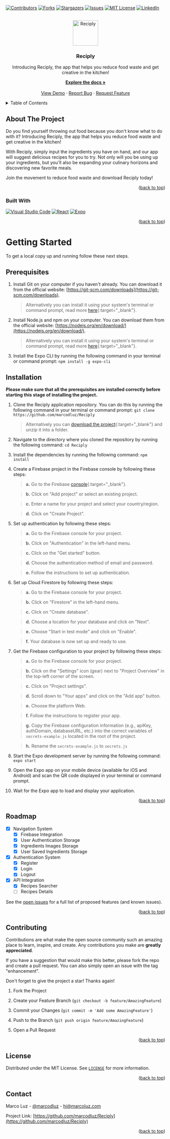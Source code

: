 <!-- Improved compatibility of back to top link: See: https://github.com/othneildrew/Best-README-Template/pull/73 -->

<a  name="readme-top"></a>

<!--

*** Thanks for checking out the Best-README-Template. If you have a suggestion

*** that would make this better, please fork the repo and create a pull request

*** or simply open an issue with the tag "enhancement".

*** Don't forget to give the project a star!

*** Thanks again! Now go create something AMAZING! :D

-->

<!-- PROJECT SHIELDS -->

<!--

*** I'm using markdown "reference style" links for readability.

*** Reference links are enclosed in brackets [ ] instead of parentheses ( ).

*** See the bottom of this document for the declaration of the reference variables

*** for contributors-url, forks-url, etc. This is an optional, concise syntax you may use.

*** https://www.markdownguide.org/basic-syntax/#reference-style-links

-->

[![Contributors][contributors-shield]][contributors-url]
[![Forks][forks-shield]][forks-url]
[![Stargazers][stars-shield]][stars-url]
[![Issues][issues-shield]][issues-url]
[![MIT License][license-shield]][license-url]
[![LinkedIn][linkedin-shield]][linkedin-url]

<!-- PROJECT LOGO -->
<br  />
<div align="center">
<a  href="https://github.com/marcodluz/Reciply">
<img  src="https://firebasestorage.googleapis.com/v0/b/recipeapp-3914c.appspot.com/o/splash-image.png?alt=media&token=a376dcdf-93f7-4d36-bb97-2e48fd12accb"  alt="Reciply"  width="80"  height="80">
</a>

<h3  align="center">Reciply</h3>
<p  align="center">
Introducing Reciply, the app that helps you reduce food waste and get creative in the kitchen!
<br  />

<a  href="https://github.com/marcodluz/Reciply"><strong>Explore the docs »</strong></a>
<br  />
<br  />
<a  href="https://github.com/marcodluz/Reciply">View Demo</a>
·
<a  href="https://github.com/marcodluz/Reciply/issues">Report Bug</a>
·
<a  href="https://github.com/marcodluz/Reciply/issues">Request Feature</a>

</p>

</div>

<!-- TABLE OF CONTENTS -->

<details>
<summary>Table of Contents</summary>

<ol>

<li>

<a  href="#about-the-project">About The Project</a>

<ul>

<li><a  href="#built-with">Built With</a></li>

</ul>

</li>

<li>

<a  href="#getting-started">Getting Started</a>

<ul>

<li><a  href="#prerequisites">Prerequisites</a></li>

<li><a  href="#installation">Installation</a></li>

</ul>

</li>

<li><a  href="#roadmap">Roadmap</a></li>

<li><a  href="#contributing">Contributing</a></li>

<li><a  href="#license">License</a></li>

<li><a  href="#contact">Contact</a></li>

</ol>
</details>

<!-- ABOUT THE PROJECT -->

## About The Project

Do you find yourself throwing out food because you don't know what to do with it? Introducing Reciply, the app that helps you reduce food waste and get creative in the kitchen!

With Reciply, simply input the ingredients you have on hand, and our app will suggest delicious recipes for you to try. Not only will you be using up your ingredients, but you'll also be expanding your culinary horizons and discovering new favorite meals.

Join the movement to reduce food waste and download Reciply today!

<!-- <a  href="https://github.com/marcodluz/Reciply">
<img  src="https://firebasestorage.googleapis.com/v0/b/recipeapp-3914c.appspot.com/o/Github%2Fapp-store.png?alt=media&token=5c54c52d-d0db-4f38-b147-37dbd76f72f5"  alt="Available on the App Store"  width="125"  height="50">
</a> -->

<p  align="right">(<a  href="#readme-top">back to top</a>)</p>

### Built With

[![Visual Studio Code][code.visualstudio.com]][visualstudiocode-url]
[![React][reactnative.dev]][reactnative-url]
[![Expo][expo.dev]][expo-url]

<p  align="right">(<a  href="#readme-top">back to top</a>)</p>

<!-- GETTING STARTED -->

# Getting Started

To get a local copy up and running follow these next steps.

## Prerequisites

1. Install Git on your computer if you haven't already. You can download it from the official website: [https://git-scm.com/downloads](https://git-scm.com/downloads).
   > Alternatively you can install it using your system's terminal or command prompt, read more [here](https://git-scm.com/book/en/v2/Getting-Started-Installing-Git){:target="_blank"}.

2. Install Node.js and npm on your computer. You can download them from the official website: [https://nodejs.org/en/download/](https://nodejs.org/en/download/).
   > Alternatively you can install it using your system's terminal or command prompt, read more [here](https://nodejs.org/en/download/package-manager){:target="_blank"}.

3. Install the Expo CLI by running the following command in your terminal or command prompt: `npm install -g expo-cli`

## Installation

<b>Please make sure that all the prerequisites are installed correctly before starting this stage of installing the project.</b>

1. Clone the Reciply application repository. You can do this by running the following command in your terminal or command prompt:
   `git clone https://github.com/marcodluz/Reciply`
   > Alternatively you can [download the project](https://github.com/marcodluz/Reciply/archive/refs/heads/main.zip){:target="_blank"} and unzip it into a folder.

2. Navigate to the directory where you cloned the repository by running the following command:
   `cd Reciply`

3. Install the dependencies by running the following command:
   `npm install`

4. Create a Firebase project in the Firebase console by following these steps:
   > **a.** Go to the Firebase [console](https://console.firebase.google.com/){:target="_blank"}.

   > **b.** Click on "Add project" or select an existing project.

   > **c.** Enter a name for your project and select your country/region.

   > **d.** Click on "Create Project".

5. Set up authentication by following these steps:
   > **a.** Go to the Firebase console for your project.

   > **b.** Click on "Authentication" in the left-hand menu.

   > **c.** Click on the "Get started" button.

   > **d.** Choose the authentication method of email and password.

   > **e.** Follow the instructions to set up authentication.

6. Set up Cloud Firestore by following these steps:
   > **a.** Go to the Firebase console for your project.

   > **b.** Click on "Firestore" in the left-hand menu.

   > **c.** Click on "Create database".

   > **d.** Choose a location for your database and click on "Next".

   > **e.** Choose "Start in test mode" and click on "Enable".

   > **f.** Your database is now set up and ready to use.

7. Get the Firebase configuration to your project by following these steps:
   > **a.** Go to the Firebase console for your project.

   > **b.** Click on the "Settings" icon (gear) next to "Project Overview" in the top-left corner of the screen.

   > **c.** Click on "Project settings".

   > **d.** Scroll down to "Your apps" and click on the "Add app" button.

   > **e.** Choose the platform Web.

   > **f.** Follow the instructions to register your app.

   > **g.** Copy the Firebase configuration information (e.g., apiKey, authDomain, databaseURL, etc.) into the correct variables of `secrets-example.js` located in the root of the project.

   > **h.** Rename the `secrets-example.js` to `secrets.js`

8. Start the Expo development server by running the following command:
   `expo start`

9. Open the Expo app on your mobile device (available for iOS and Android) and scan the QR code displayed in your terminal or command prompt.

10. Wait for the Expo app to load and display your application.

<p  align="right">(<a  href="#readme-top">back to top</a>)</p>

<!-- ROADMAP -->

## Roadmap

- [x] Navigation System
  - [x] Firebase Integration
  - [x] User Authentication Storage
  - [x] Ingredients Images Storage
  - [x] User Saved Ingredients Storage

- [x] Authentication System
  - [x] Register
  - [x] Login
  - [x] Logout

- [x] API Integration
  - [x] Recipes Searcher
  - [ ] Recipes Details

See the [open issues](https://github.com/marcodluz/Reciply/issues) for a full list of proposed features (and known issues).

<p  align="right">(<a  href="#readme-top">back to top</a>)</p>

<!-- CONTRIBUTING -->

## Contributing

Contributions are what make the open source community such an amazing place to learn, inspire, and create. Any contributions you make are **greatly appreciated**.

If you have a suggestion that would make this better, please fork the repo and create a pull request. You can also simply open an issue with the tag "enhancement".

Don't forget to give the project a star! Thanks again!

1. Fork the Project

2. Create your Feature Branch (`git checkout -b feature/AmazingFeature`)

3. Commit your Changes (`git commit -m 'Add some AmazingFeature'`)

4. Push to the Branch (`git push origin feature/AmazingFeature`)

5. Open a Pull Request

<p  align="right">(<a  href="#readme-top">back to top</a>)</p>

<!-- LICENSE -->

## License

Distributed under the MIT License. See [`LICENSE`][license-url] for more information.

<p  align="right">(<a  href="#readme-top">back to top</a>)</p>

<!-- CONTACT -->

## Contact

Marco Luz - [@marcodluz](https://twitter.com/marcodluz) - hi@marcoluz.com

Project Link: [https://github.com/marcodluz/Reciply](https://github.com/marcodluz/Reciply)

<p  align="right">(<a  href="#readme-top">back to top</a>)</p>

<!-- MARKDOWN LINKS & IMAGES -->

<!-- https://www.markdownguide.org/basic-syntax/#reference-style-links -->

[contributors-shield]: https://img.shields.io/github/contributors/marcodluz/Reciply.svg?style=for-the-badge
[contributors-url]: https://github.com/marcodluz/Reciply/graphs/contributors
[forks-shield]: https://img.shields.io/github/forks/marcodluz/Reciply.svg?style=for-the-badge
[forks-url]: https://github.com/marcodluz/Reciply/network/members
[stars-shield]: https://img.shields.io/github/stars/marcodluz/Reciply.svg?style=for-the-badge
[stars-url]: https://github.com/marcodluz/Reciply/stargazers
[issues-shield]: https://img.shields.io/github/issues/marcodluz/Reciply.svg?style=for-the-badge
[issues-url]: https://github.com/marcodluz/Reciply/issues
[license-shield]: https://img.shields.io/github/license/marcodluz/Reciply.svg?style=for-the-badge
[license-url]: https://github.com/marcodluz/Reciply/blob/main/LICENSE
[linkedin-shield]: https://img.shields.io/badge/-LinkedIn-black.svg?style=for-the-badge&logo=linkedin&colorB=555
[linkedin-url]: https://linkedin.com/in/marcodluz
[product-screenshot]: images/screenshot.png
[next.js]: https://img.shields.io/badge/next.js-000000?style=for-the-badge&logo=nextdotjs&logoColor=white
[next-url]: https://nextjs.org/
[reactnative.dev]: https://img.shields.io/badge/React%20Native-20232A?style=for-the-badge&logo=react&logoColor=61DAFB
[reactnative-url]: https://reactnative.dev/
[vue.js]: https://img.shields.io/badge/Vue.js-35495E?style=for-the-badge&logo=vuedotjs&logoColor=4FC08D
[vue-url]: https://vuejs.org/
[angular.io]: https://img.shields.io/badge/Angular-DD0031?style=for-the-badge&logo=angular&logoColor=white
[angular-url]: https://angular.io/
[svelte.dev]: https://img.shields.io/badge/Svelte-4A4A55?style=for-the-badge&logo=svelte&logoColor=FF3E00
[svelte-url]: https://svelte.dev/
[laravel.com]: https://img.shields.io/badge/Laravel-FF2D20?style=for-the-badge&logo=laravel&logoColor=white
[laravel-url]: https://laravel.com
[bootstrap.com]: https://img.shields.io/badge/Bootstrap-563D7C?style=for-the-badge&logo=bootstrap&logoColor=white
[bootstrap-url]: https://getbootstrap.com
[jquery.com]: https://img.shields.io/badge/jQuery-0769AD?style=for-the-badge&logo=jquery&logoColor=white
[jquery-url]: https://jquery.com
[expo.dev]: https://img.shields.io/badge/Expo-20232A?style=for-the-badge&logo=expo&logoColor=white
[expo-url]: https://expo.dev/
[code.visualstudio.com]: https://img.shields.io/badge/Visual%20Studio%20Code-20232A?style=for-the-badge&logo=visualstudiocode&logoColor=4DA4EB
[visualstudiocode-url]: https://expo.github.io/router/docs/
